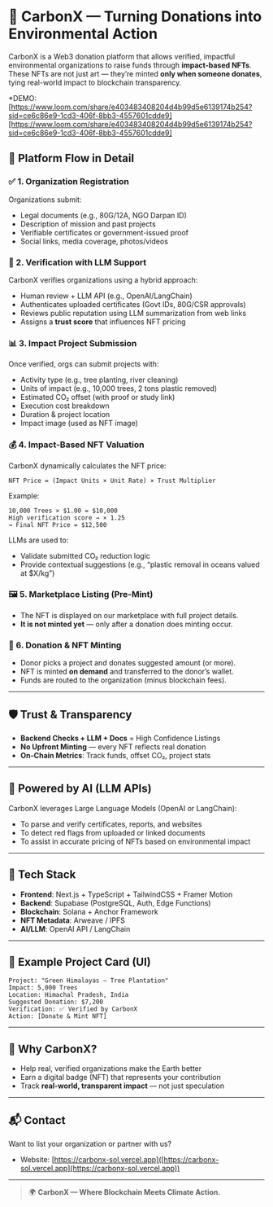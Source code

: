 # 🌱 CarbonX — Turning Donations into Environmental Action

CarbonX is a Web3 donation platform that allows verified, impactful environmental organizations to raise funds through **impact-based NFTs**. These NFTs are not just art — they’re minted **only when someone donates**, tying real-world impact to blockchain transparency.



*DEMO:[https://www.loom.com/share/e403483408204d4b99d5e6139174b254?sid=ce6c86e9-1cd3-406f-8bb3-4557601cdde9][https://www.loom.com/share/e403483408204d4b99d5e6139174b254?sid=ce6c86e9-1cd3-406f-8bb3-4557601cdde9]


## 🧰 Platform Flow in Detail

### ✅ 1. Organization Registration

Organizations submit:

* Legal documents (e.g., 80G/12A, NGO Darpan ID)
* Description of mission and past projects
* Verifiable certificates or government-issued proof
* Social links, media coverage, photos/videos

### 🔎 2. Verification with LLM Support

CarbonX verifies organizations using a hybrid approach:

* Human review + LLM API (e.g., OpenAI/LangChain)
* Authenticates uploaded certificates (Govt IDs, 80G/CSR approvals)
* Reviews public reputation using LLM summarization from web links
* Assigns a **trust score** that influences NFT pricing

### 📊 3. Impact Project Submission

Once verified, orgs can submit projects with:

* Activity type (e.g., tree planting, river cleaning)
* Units of impact (e.g., 10,000 trees, 2 tons plastic removed)
* Estimated CO₂ offset (with proof or study link)
* Execution cost breakdown
* Duration & project location
* Impact image (used as NFT image)

### 💰 4. Impact-Based NFT Valuation

CarbonX dynamically calculates the NFT price:

```
NFT Price = (Impact Units × Unit Rate) × Trust Multiplier
```

Example:

```
10,000 Trees × $1.00 = $10,000
High verification score → × 1.25
→ Final NFT Price = $12,500
```

LLMs are used to:

* Validate submitted CO₂ reduction logic
* Provide contextual suggestions (e.g., “plastic removal in oceans valued at \$X/kg”)

### 🖼️ 5. Marketplace Listing (Pre-Mint)

* The NFT is displayed on our marketplace with full project details.
* **It is not minted yet** — only after a donation does minting occur.

### 🎁 6. Donation & NFT Minting

* Donor picks a project and donates suggested amount (or more).
* NFT is minted **on demand** and transferred to the donor’s wallet.
* Funds are routed to the organization (minus blockchain fees).

---

## 🛡️ Trust & Transparency

* **Backend Checks + LLM + Docs** = High Confidence Listings
* **No Upfront Minting** — every NFT reflects real donation
* **On-Chain Metrics**: Track funds, offset CO₂, project stats

---

## 🧠 Powered by AI (LLM APIs)

CarbonX leverages Large Language Models (OpenAI or LangChain):

* To parse and verify certificates, reports, and websites
* To detect red flags from uploaded or linked documents
* To assist in accurate pricing of NFTs based on environmental impact

---

## 🔧 Tech Stack

* **Frontend**: Next.js + TypeScript + TailwindCSS + Framer Motion
* **Backend**: Supabase (PostgreSQL, Auth, Edge Functions)
* **Blockchain**: Solana + Anchor Framework
* **NFT Metadata**: Arweave / IPFS
* **AI/LLM**: OpenAI API / LangChain

---

## 📌 Example Project Card (UI)

```
Project: "Green Himalayas — Tree Plantation"
Impact: 5,000 Trees
Location: Himachal Pradesh, India
Suggested Donation: $7,200
Verification: ✅ Verified by CarbonX
Action: [Donate & Mint NFT]
```

---

## 🤝 Why CarbonX?

* Help real, verified organizations make the Earth better
* Earn a digital badge (NFT) that represents your contribution
* Track **real-world, transparent impact** — not just speculation

---

## 📬 Contact

Want to list your organization or partner with us?
* Website: [https://carbonx-sol.vercel.app]([https://carbonx-sol.vercel.app](https://carbonx-sol.vercel.app))

---

> 🌍 **CarbonX — Where Blockchain Meets Climate Action.**
